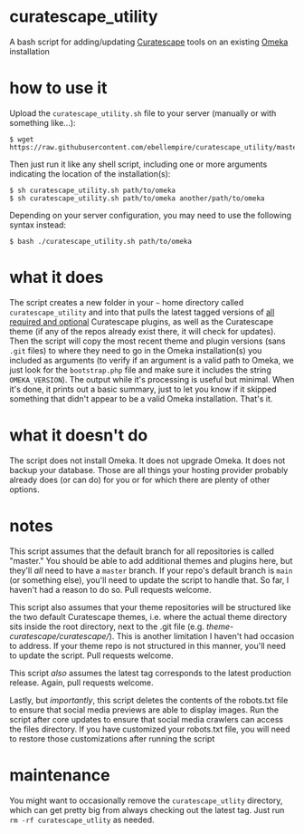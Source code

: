# curatescape_utility

A bash script for adding/updating [Curatescape](https://curatescape.org) tools on an existing [Omeka](https://omeka.org/classic) installation

# how to use it

Upload the `curatescape_utility.sh` file to your server (manually or with something like...):

```
$ wget https://raw.githubusercontent.com/ebellempire/curatescape_utility/master/curatescape_utility.sh
```

Then just run it like any shell script, including one or more arguments indicating the location of the installation(s):

```
$ sh curatescape_utility.sh path/to/omeka
$ sh curatescape_utility.sh path/to/omeka another/path/to/omeka
```
Depending on your server configuration, you may need to use the following syntax instead:
```
$ bash ./curatescape_utility.sh path/to/omeka
```

# what it does

The script creates a new folder in your `~` home directory called `curatescape_utility` and into that pulls the latest tagged versions of [all required and optional](https://github.com/CPHDH/Curatescape#server-side-setup) Curatescape plugins, as well as the Curatescape theme (if any of the repos already exist there, it will check for updates). Then the script will copy the most recent theme and plugin versions (sans `.git` files) to where they need to go in the Omeka installation(s) you included as arguments (to verify if an argument is a valid path to Omeka, we just look for the `bootstrap.php` file and make sure it includes the string `OMEKA_VERSION`). The output while it's processing is useful but minimal. When it's done, it prints out a basic summary, just to let you know if it skipped something that didn't appear to be a valid Omeka installation. That's it.

# what it doesn't do

The script does not install Omeka. It does not upgrade Omeka. It does not backup your database. Those are all things your hosting provider probably already does (or can do) for you or for which there are plenty of other options.

# notes

This script assumes that the default branch for all repositories is called "master." You should be able to add additional themes and plugins here, but they'll _all_ need to have a `master` branch. If your repo's default branch is `main` (or something else), you'll need to update the script to handle that. So far, I haven't had a reason to do so. Pull requests welcome.

This script also assumes that your theme repositories will be structured like the two default Curatescape themes, i.e. where the actual theme directory sits inside the root directory, next to the .git file (e.g. _theme-curatescape/curatescape/_). This is another limitation I haven't had occasion to address. If your theme repo is not structured in this manner, you'll need to update the script. Pull requests welcome.

This script _also_ assumes the latest tag corresponds to the latest production release. Again, pull requests welcome.

Lastly, but _importantly_, this script deletes the contents of the robots.txt file to ensure that social media previews are able to display images. Run the script after core updates to ensure that social media crawlers can access the files directory. If you have customized your robots.txt file, you will need to restore those customizations after running the script

# maintenance

You might want to occasionally remove the `curatescape_utlity` directory, which can get pretty big from always checking out the latest tag. Just run `rm -rf curatescape_utlity` as needed.
